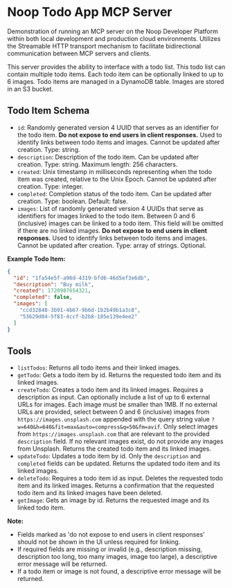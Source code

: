 # Noop Todo App MCP Server

Demonstration of running an MCP server on the Noop Developer Platform within both local development and production cloud environments. Utilizes the Streamable HTTP transport mechanism to facilitate bidirectional communication between MCP servers and clients.

This server provides the ability to interface with a todo list. This todo list can contain multiple todo items. Each todo item can be optionally linked to up to 6 images. Todo items are managed in a DynamoDB table. Images are stored in an S3 bucket.

## Todo Item Schema

- `id`: Randomly generated version 4 UUID that serves as an identifier for the todo item. **Do not expose to end users in client responses.** Used to identify links between todo items and images. Cannot be updated after creation. Type: string.
- `description`: Description of the todo item. Can be updated after creation. Type: string. Maximum length: 256 characters.
- `created`: Unix timestamp in milliseconds representing when the todo item was created, relative to the Unix Epoch. Cannot be updated after creation. Type: integer.
- `completed`: Completion status of the todo item. Can be updated after creation. Type: boolean. Default: false.
- `images`: List of randomly generated version 4 UUIDs that serve as identifiers for images linked to the todo item. Between 0 and 6 (inclusive) images can be linked to a todo item. This field will be omitted if there are no linked images. **Do not expose to end users in client responses.** Used to identify links between todo items and images. Cannot be updated after creation. Type: array of strings. Optional.

**Example Todo Item:**

```json
{
  "id": "1fa54e5f-a96d-4319-bfd6-46d5ef3e6db",
  "description": "Buy milk",
  "created": 1720987654321,
  "completed": false,
  "images": [
    "ccd32848-3b91-4b67-9b6d-1b2b49b1a3c8",
    "53629d04-5f83-4ccf-b2b8-105e139e4ee2"
  ]
}
```

## Tools

- `listTodos`: Returns all todo items and their linked images.
- `getTodo`: Gets a todo item by id. Returns the requested todo item and its linked images.
- `createTodo`: Creates a todo item and its linked images. Requires a description as input. Can optionally include a list of up to 6 external URLs for images. Each image must be smaller than 1MB. If no external URLs are provided, select between 0 and 6 (inclusive) images from `https://images.unsplash.com` appended with the query string value `?w=640&h=640&fit=max&auto=compress&q=50&fm=avif`. Only select images from `https://images.unsplash.com` that are relevant to the provided `description` field. If no relevant images exist, do not provide any images from Unsplash. Returns the created todo item and its linked images.
- `updateTodo`: Updates a todo item by id. Only the `description` and `completed` fields can be updated. Returns the updated todo item and its linked images.
- `deleteTodo`: Requires a todo item id as input. Deletes the requested todo item and its linked images. Returns a confirmation that the requested todo item and its linked images have been deleted.
- `getImage`: Gets an image by id. Returns the requested image and its linked todo item.

**Note:**

- Fields marked as 'do not expose to end users in client responses' should not be shown in the UI unless required for linking.
- If required fields are missing or invalid (e.g., description missing, description too long, too many images, image too large), a descriptive error message will be returned.
- If a todo item or image is not found, a descriptive error message will be returned.
